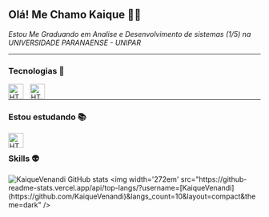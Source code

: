 ## Olá! Me Chamo Kaique ✌🏼
_Estou Me Graduando em Analise e Desenvolvimento de sistemas (1/5) na UNIVERSIDADE PARANAENSE - UNIPAR_ 

---
### Tecnologias 👾

<img 
    align="left" 
    alt="HTML"
    title="HTML" 
    width="30px" 
    style="padding-right: 10px;" 
    src="https://cdn.jsdelivr.net/gh/devicons/devicon@latest/icons/html5/html5-original.svg" 
/>

<img 
    align="left" 
    alt="HTML"
    title="HTML" 
    width="30px" 
    style="padding-right: 10px;" 
    src="https://cdn.jsdelivr.net/gh/devicons/devicon@latest/icons/css3/css3-original.svg" 
/>
<br>

---

### Estou estudando 📚
<img 
    align="left" 
    alt="HTML"
    title="HTML" 
    width="30px" 
    style="padding-right: 10px;" 
    src="https://cdn.jsdelivr.net/gh/devicons/devicon@latest/icons/javascript/javascript-original.svg" 
/>


<br>

### Skills 👽

![KaiqueVenandi GitHub stats](https://github-readme-stats.vercel.app/api?username=[KaiqueVenandi](https://github.com/KaiqueVenandi)&show_icons=true&theme=dark)   <img width='272em' src="https://github-readme-stats.vercel.app/api/top-langs/?username=[KaiqueVenandi](https://github.com/KaiqueVenandi)&langs_count=10&layout=compact&theme=dark" />
</div>
